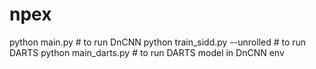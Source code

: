 # npex

python main.py # to run DnCNN
python train_sidd.py --unrolled # to run DARTS
python main_darts.py # to run DARTS model in DnCNN env
